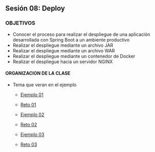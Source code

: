 
## Sesión 08: Deploy

### OBJETIVOS 

- Conocer el proceso para realizar el despliegue de una aplicación desarrollada con Spring Boot a un ambiente productivo
- Realizar el despliegue mediante un archivo JAR
- Realizar el despliegue mediante un archivo WAR
- Realizar el despliegue mediante un contenedor de Docker
- Realizar el despliegue hacia un servidor NGINX


#### ORGANIZACION DE LA CLASE 

- Tema que veran en el ejemplo

	- [Ejemplo 01](Ejemplo-01)
	- [Reto 01](Reto-01)

	- [Ejemplo 02](Ejemplo-02)
	- [Reto 02](Reto-02)

	- [Ejemplo 03](Ejemplo-03)
	- [Reto 03](Reto-03)

